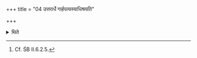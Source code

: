 +++
title = "04 उत्तरार्धे गार्हपत्यस्याधिश्रयति"

+++

<details><summary>थिते</summary>

4. The Adhvaryu keeps (these breads) on the northern part of the Gārhapatya(-fire).[^1]  

[^1]: Cf. ŚB II.6.2.5.
</details>
